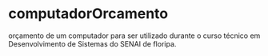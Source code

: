 # computadorOrcamento
orçamento de um computador para ser utilizado durante o curso técnico em Desenvolvimento de Sistemas do SENAI de floripa.
